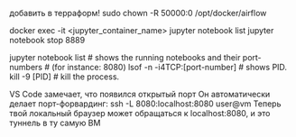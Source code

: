 добавить в терраформ!
sudo chown -R 50000:0 /opt/docker/airflow


docker exec -it <jupyter_container_name> jupyter notebook list
jupyter notebook stop 8889 

jupyter notebook list # shows the running notebooks and their port-numbers
                      # (for instance: 8080)
lsof -n -i4TCP:[port-number] # shows PID.
kill -9 [PID] # kill the process.




VS Code замечает, что появился открытый порт Он автоматически делает порт-форвардинг:
ssh -L 8080:localhost:8080 user@vm
Теперь твой локальный браузер может обращаться к localhost:8080, и это туннель в ту самую ВМ